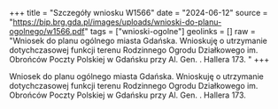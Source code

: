 +++
title = "Szczegóły wniosku W1566"
date = "2024-06-12"
source = "https://bip.brg.gda.pl/images/uploads/wnioski-do-planu-ogolnego/w1566.pdf"
tags = ["wnioski-ogolne"]
geolinks = []
raw = "Wniosek do planu ogólnego miasta Gdańska. Wnioskuję o utrzymanie dotychczasowej funkcji terenu Rodzinnego Ogrodu Działkowego im. Obrońców Poczty Polskiej w Gdańsku przy Al. Gen. . Hallera 173. "
+++

Wniosek do planu ogólnego miasta Gdańska. Wnioskuję o utrzymanie
dotychczasowej funkcji terenu Rodzinnego Ogrodu Działkowego im. Obrońców Poczty Polskiej w
Gdańsku przy Al. Gen. . Hallera 173.



